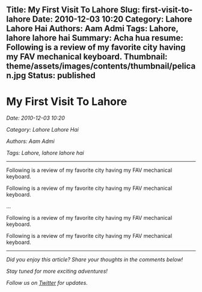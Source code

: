 Title: My First Visit To Lahore
Slug: first-visit-to-lahore
Date: 2010-12-03 10:20
Category: Lahore Lahore Hai
Authors: Aam Admi
Tags: Lahore, lahore lahore hai
Summary: Acha hua
resume: Following is a review of my favorite city having my FAV mechanical keyboard.
Thumbnail: theme/assets/images/contents/thumbnail/pelican.jpg
Status: published
--------------------

# My First Visit To Lahore

*Date: 2010-12-03 10:20*

*Category: Lahore Lahore Hai*

*Authors: Aam Admi*

*Tags: Lahore, lahore lahore hai*

---

Following is a review of my favorite city having my FAV mechanical keyboard.

Following is a review of my favorite city having my FAV mechanical keyboard.

...

Following is a review of my favorite city having my FAV mechanical keyboard.

Following is a review of my favorite city having my FAV mechanical keyboard.

---

*Did you enjoy this article? Share your thoughts in the comments below!*

*Stay tuned for more exciting adventures!*

*Follow us on [Twitter](https://twitter.com/example) for updates.*